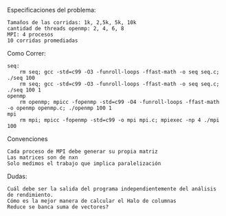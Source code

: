 Especificaciones del problema:

	Tamaños de las corridas: 1k, 2,5k, 5k, 10k
	cantidad de threads openmp: 2, 4, 6, 8
	MPI: 4 procesos
	10 corridas promediadas

Como Correr:

	seq:
		rm seq; gcc -std=c99 -O3 -funroll-loops -ffast-math -o seq seq.c; ./seq 100
		rm seq; gcc -std=c99 -O3 -funroll-loops -ffast-math -o seq seq.c; ./seq 100 1
	openmp
		rm openmp; mpicc -fopenmp -std=c99 -O4 -funroll-loops -ffast-math -o openmp openmp.c; ./openmp 100 1
	mpi
		rm mpi; mpicc -fopenmp -std=c99 -o mpi mpi.c; mpiexec -np 4 ./mpi 100

Convenciones

	Cada proceso de MPI debe generar su propia matriz
	Las matrices son de nxn
	Solo medimos el trabajo que implica paralelización

Dudas:

	Cuál debe ser la salida del programa independientemente del análisis de rendimiento.
	Cómo es la mejor manera de calcular el Halo de columnas
	Reduce se banca suma de vectores?